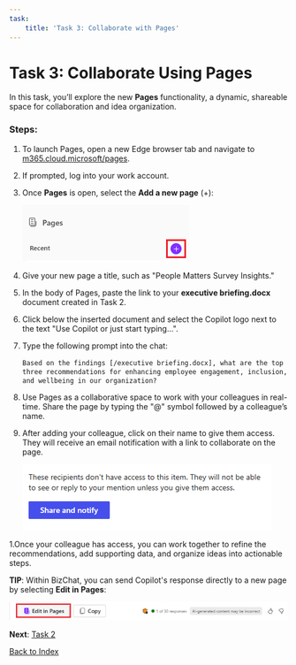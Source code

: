 ```yaml
---
task:
    title: 'Task 3: Collaborate with Pages'
---
```


# Task 3: Collaborate Using Pages

In this task, you’ll explore the new **Pages** functionality, a dynamic, shareable space for collaboration and idea organization.

### Steps:

1. To launch Pages, open a new Edge browser tab and navigate to <a href="https://m365.cloud.microsoft/pages/" target="_blank">m365.cloud.microsoft/pages</a>.

1. If prompted, log into your work account.

1. Once **Pages** is open, select the **Add a new page** (+):

    ![Screenshot showing add new page.](../Media/add-new-age.png)

1. Give your new page a title, such as "People Matters Survey Insights."

1. In the body of Pages, paste the link to your **executive briefing.docx** document created in Task 2.

1. Click below the inserted document and select the Copilot logo next to the text "Use Copilot or just start typing...".

1. Type the following prompt into the chat:

    ```text
    Based on the findings [/executive briefing.docx], what are the top three recommendations for enhancing employee engagement, inclusion, and wellbeing in our organization?
    ```

1. Use Pages as a collaborative space to work with your colleagues in real-time. Share the page by typing the "@" symbol followed by a colleague’s name.

1. After adding your colleague, click on their name to give them access. They will receive an email notification with a link to collaborate on the page.

    ![Screenshot showing share and notify in pages.](../Media/share.png)

1.Once your colleague has access, you can work together to refine the recommendations, add supporting data, and organize ideas into actionable steps.

**TIP**: Within BizChat, you can send Copilot's response directly to a new page by selecting **Edit in Pages**:

![Screenshot showing pages in bizchat.](../Media/edit-in-pages.png)

**Next**: [Task 2](https://microsoftlearning.github.io/Microsoft-365-Copilot-Immersion-Experience/Instructions/Labs/PubSec/Task_4.html)

[Back to Index](https://microsoftlearning.github.io/Microsoft-365-Copilot-Immersion-Experience/)

